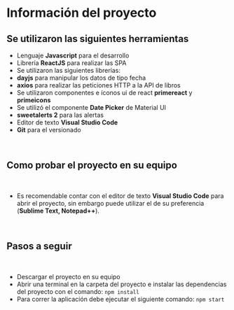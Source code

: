 # Información del proyecto

## Se utilizaron las siguientes herramientas

-   Lenguaje **Javascript** para el desarrollo
-   Librería **ReactJS** para realizar las SPA
-   Se utilizaron las siguientes librerías:
-   **dayjs** para manipular los datos de tipo fecha
-   **axios** para realizar las peticiones HTTP a la API de libros
-   Se utilizaron componentes e íconos ui de react **primereact** y **primeicons**
-   Se utilizó el componente **Date Picker** de Material UI
-   **sweetalerts 2** para las alertas
-   Editor de texto **Visual Studio Code**
-   **Git** para el versionado
<br>

## Como probar el proyecto en su equipo
<br>

-   Es recomendable contar con el editor de texto **Visual Studio Code** para abrir el proyecto, sin embargo puede utilizar el de su preferencia (**Sublime Text, Notepad++**).

<br>

## Pasos a seguir
<br>

-   Descargar el proyecto en su equipo
-   Abrir una terminal en la carpeta del proyecto e instalar las dependencias del proyecto                                                                                    con el comando: `npm install`
-   Para correr la aplicación debe ejecutar el siguiente comando: `npm start`
